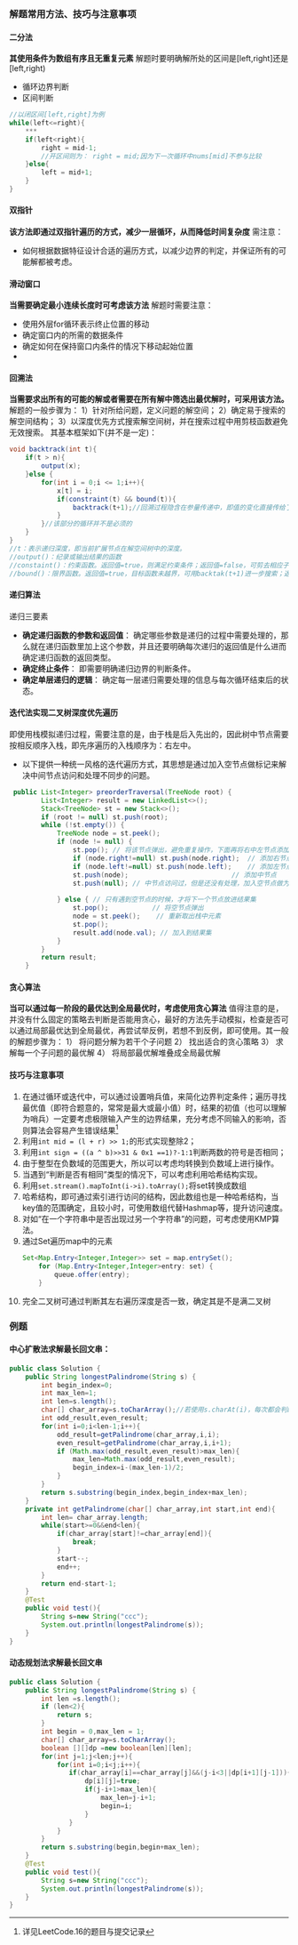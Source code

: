 
### 解题常用方法、技巧与注意事项
#### **二分法** 
**其使用条件为数组有序且无重复元素**
解题时要明确解所处的区间是[left,right]还是[left,right)
* 循环边界判断
* 区间判断
```java
//以闭区间[left,right]为例
while(left<=right){
    ***
    if(left<right){
        right = mid-1;
        //开区间则为： right = mid;因为下一次循环中nums[mid]不参与比较
    }else{
        left = mid+1;
    }
}
```
#### **双指针**
**该方法即通过双指针遍历的方式，减少一层循环，从而降低时间复杂度**
需注意：
* 如何根据数据特征设计合适的遍历方式，以减少边界的判定，并保证所有的可能解都被考虑。
#### **滑动窗口**
**当需要确定最小连续长度时可考虑该方法**
解题时需要注意：
* 使用外层for循环表示终止位置的移动
* 确定窗口内的所需的数据条件
* 确定如何在保持窗口内条件的情况下移动起始位置
* 
#### **回溯法**
**当需要求出所有的可能的解或者需要在所有解中筛选出最优解时，可采用该方法。**
解题的一般步骤为：
1）针对所给问题，定义问题的解空间；
2）确定易于搜索的解空间结构；
3）以深度优先方式搜索解空间树，并在搜索过程中用剪枝函数避免无效搜索。
其基本框架如下(并不是一定)：
```java
void backtrack(int t){
    if(t > n){ 
        output(x);
    }else {
        for(int i = 0;i <= 1;i++){
            x[t] = i;
            if(constraint(t) && bound(t)){
                backtrack(t+1);//回溯过程隐含在参量传递中，即值的变化直接传给了下一层而不是其本身。
            }
        }//该部分的循环并不是必须的
    }
}
//t：表示递归深度，即当前扩展节点在解空间树中的深度。
//output()：纪录或输出结果的函数
//constaint()：约束函数。返回值=true，则满足约束条件；返回值=false，可剪去相应子树。
//bound()：限界函数。返回值=true，目标函数未越界，可用backtak(t+1)进一步搜索；返回值=false，可剪去相应子树。
```
#### **递归算法**
递归三要素
* **确定递归函数的参数和返回值**： 确定哪些参数是递归的过程中需要处理的，那么就在递归函数里加上这个参数，并且还要明确每次递归的返回值是什么进而确定递归函数的返回类型。
* **确定终止条件**： 即需要明确递归边界的判断条件。
* **确定单层递归的逻辑**： 确定每一层递归需要处理的信息与每次循环结束后的状态。
#### **迭代法实现二叉树深度优先遍历**
即使用栈模拟递归过程，需要注意的是，由于栈是后入先出的，因此树中节点需要按相反顺序入栈，即先序遍历的入栈顺序为：右左中。
* 以下提供一种统一风格的迭代遍历方式，其思想是通过加入空节点做标记来解决中间节点访问和处理不同步的问题。
```java
 public List<Integer> preorderTraversal(TreeNode root) {
        List<Integer> result = new LinkedList<>();
        Stack<TreeNode> st = new Stack<>();
        if (root != null) st.push(root);
        while (!st.empty()) {
            TreeNode node = st.peek();
            if (node != null) {
                st.pop(); // 将该节点弹出，避免重复操作，下面再将右中左节点添加到栈中
                if (node.right!=null) st.push(node.right);  // 添加右节点（空节点不入栈）
                if (node.left!=null) st.push(node.left);    // 添加左节点（空节点不入栈）
                st.push(node);                          // 添加中节点
                st.push(null); // 中节点访问过，但是还没有处理，加入空节点做为标记。
                
            } else { // 只有遇到空节点的时候，才将下一个节点放进结果集
                st.pop();           // 将空节点弹出
                node = st.peek();    // 重新取出栈中元素
                st.pop();
                result.add(node.val); // 加入到结果集
            }
        }
        return result;
    }
```
#### 贪心算法
**当可以通过每一阶段的最优达到全局最优时，考虑使用贪心算法**
值得注意的是，并没有什么固定的策略去判断是否能用贪心，最好的方法先手动模拟，检查是否可以通过局部最优达到全局最优，再尝试举反例，若想不到反例，即可使用。其一般的解题步骤为：
1） 将问题分解为若干个子问题
2） 找出适合的贪心策略
3） 求解每一个子问题的最优解
4） 将局部最优解堆叠成全局最优解

#### 技巧与注意事项
1. 在通过循环或迭代中，可以通过设置哨兵值，来简化边界判定条件；遍历寻找最优值（即符合题意的，常常是最大或最小值）时，结果的初值（也可以理解为哨兵）一定要考虑极限输入产生的边界结果，充分考虑不同输入的影响，否则算法会容易产生错误结果[^1] 
    [^1]:详见LeetCode.16的题目与提交记录
2. 利用`int mid = (l + r) >> 1;`的形式实现整除2；
3. 利用`int sign = ((a ^ b)>>31 & 0x1 ==1)?-1:1`判断两数的符号是否相同；
4. 由于整型在负数域的范围更大，所以可以考虑均转换到负数域上进行操作。
5. 当遇到“判断是否有相同”类型的情况下，可以考虑利用哈希结构实现。
6. 利用`set.stream().mapToInt(i->i).toArray();`将set转换成数组
7. 哈希结构，即可通过索引进行访问的结构，因此数组也是一种哈希结构，当key值的范围确定，且较小时，可使用数组代替Hashmap等，提升访问速度。
8. 对如“在一个字符串中是否出现过另一个字符串”的问题，可考虑使用KMP算法。
9. 通过Set遍历map中的元素
    ```java
    Set<Map.Entry<Integer,Integer>> set = map.entrySet();
        for (Map.Entry<Integer,Integer>entry: set) {
            queue.offer(entry);
        }
    ```
10. 完全二叉树可通过判断其左右遍历深度是否一致，确定其是不是满二叉树
### 例题
#### 中心扩散法求解最长回文串：
```java
public class Solution {
    public String longestPalindrome(String s) {
        int begin_index=0;
        int max_len=1;
        int len=s.length();
        char[] char_array=s.toCharArray();//若使用s.charAt(i)，每次都会判断是否溢出
        int odd_result,even_result;
        for(int i=0;i<len-1;i++){
            odd_result=getPalindrome(char_array,i,i);
            even_result=getPalindrome(char_array,i,i+1);
            if (Math.max(odd_result,even_result)>max_len){
                max_len=Math.max(odd_result,even_result);
                begin_index=i-(max_len-1)/2;
            }
        }
        return s.substring(begin_index,begin_index+max_len);
    }
    private int getPalindrome(char[] char_array,int start,int end){
        int len= char_array.length;
        while(start>=0&&end<len){
            if(char_array[start]!=char_array[end]){
                break;
            }
            start--;
            end++;
        }
        return end-start-1;
    }
    @Test
    public void test(){
        String s=new String("ccc");
        System.out.println(longestPalindrome(s));
    }
}
```
#### 动态规划法求解最长回文串
```java
public class Solution {
    public String longestPalindrome(String s) {
        int len =s.length();
        if (len<2){
            return s;
        }
        int begin = 0,max_len = 1;
        char[] char_array=s.toCharArray();
        boolean [][]dp =new boolean[len][len];
        for(int j=1;j<len;j++){
            for(int i=0;i<j;i++){
               if(char_array[i]==char_array[j]&&(j-i<3||dp[i+1][j-1])){
                   dp[i][j]=true;
                   if(j-i+1>max_len){
                       max_len=j-i+1;
                       begin=i;
                   }
               }
            }
        }
        return s.substring(begin,begin+max_len);
    }
    @Test
    public void test(){
        String s=new String("ccc");
        System.out.println(longestPalindrome(s));
    }
}
```